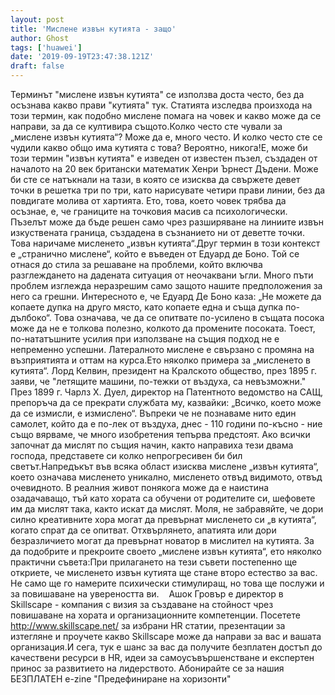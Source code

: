 ```yaml
---
layout: post
title: 'Мислене извън кутията - защо'
author: Ghost
tags: ['huawei']
date: '2019-09-19T23:47:38.121Z'
draft: false
---
```


Терминът "мислене извън кутията" се използва доста често, без да осъзнава какво прави "кутията" тук. Статията изследва произхода на този термин, как подобно мислене помага на човек и какво може да се направи, за да се култивира същото.Колко често сте чували за „мислене извън кутията“? Може да е, много често. И колко често сте се чудили какво общо има кутията с това? Вероятно, никога!Е, може би този термин "извън кутията" е изведен от известен пъзел, създаден от началото на 20 век британски математик Хенри Ърнест Дъдени. Може би сте се натъкнали на тази, в която се изисква да свържете девет точки в решетка три по три, като нарисувате четири прави линии, без да повдигате молива от хартията. Ето, това, което човек трябва да осъзнае, е, че границите на точковия масив са психологически. Пъзелът може да бъде решен само чрез разширяване на линиите извън изкуствената граница, създадена в съзнанието ни от деветте точки. Това наричаме мисленето „извън кутията“.Друг термин в този контекст е „странично мислене“, който е въведен от Едуард де Боно. Той се отнася до стила за решаване на проблеми, който включва разглеждането на дадената ситуация от неочаквани ъгли. Много пъти проблем изглежда неразрешим само защото нашите предположения за него са грешни. Интересното е, че Едуард Де Боно каза: „Не можете да копаете дупка на друго място, като копаете една и съща дупка по-дълбоко“. Това означава, че да се опитвате по-усилено в същата посока може да не е толкова полезно, колкото да промените посоката. Тоест, по-нататъшните усилия при използване на същия подход не е непременно успешни. Латералното мислене е свързано с промяна на възприятията и оттам на курса.Ето няколко примера за „мисленето в кутията“. Лорд Келвин, президент на Кралското общество, през 1895 г. заяви, че "летящите машини, по-тежки от въздуха, са невъзможни." През 1899 г. Чарлз Х. Дуел, директор на Патентното ведомство на САЩ, препоръча да се прекрати службата му, казвайки: „Всичко, което може да се измисли, е измислено“. Въпреки че не познаваме нито един самолет, който да е по-лек от въздуха, днес - 110 години по-късно - ние също вярваме, че много изобретения тепърва предстоят. Ако всички започнат да мислят по същия начин, както направиха тези двама господа, представете си колко непрогресивен би бил светът.Напредъкът във всяка област изисква мислене „извън кутията“, което означава мисленето уникално, мисленето отвъд видимото, отвъд очевидното. В реалния живот понякога може да е наистина озадачаващо, тъй като хората са обучени от родителите си, шефовете им да мислят така, както искат да мислят. Моля, не забравяйте, че дори силно креативните хора могат да превърнат мисленето си „в кутията“, когато спрат да се опитват. Отхвърлянето, апатията или дори безразличието могат да превърнат новатор в мислител на кутията. За да подобрите и прекроите своето „мислене извън кутията“, ето няколко практични съвета:При прилагането на тези съвети постепенно ще откриете, че мисленето извън кутията ще стане второ естество за вас. Не само ще го намерите психически стимулиращ, но това ще послужи и за повишаване на увереността ви.    Ашок Гровър е директор в Skillscape - компания с визия за създаване на стойност чрез повишаване на хората и организационните компетенции. Посетете http://www.skillscape.net/ за избрани HR статии, презентации за изтегляне и проучете какво Skillscape може да направи за вас и вашата организация.И сега, тук е шанс за вас да получите безплатен достъп до качествени ресурси в HR, идеи за самоусъвършенстване и експертен принос за развитието на лидерството. Абонирайте се за нашия БЕЗПЛАТЕН e-zine "Предефиниране на хоризонти"
